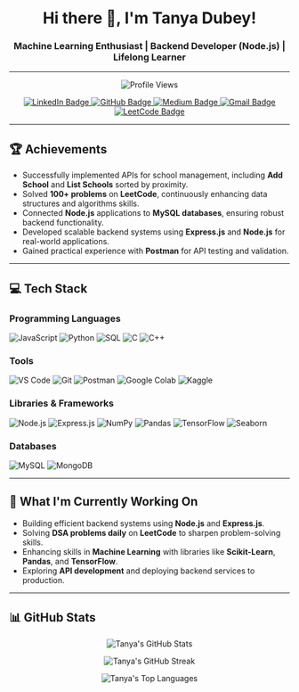 <h1 align="center">Hi there 👋, I'm Tanya Dubey!</h1>
<h3 align="center">
Machine Learning Enthusiast | Backend Developer (Node.js) | Lifelong Learner
</h3>

---

<p align="center">
  <img src="https://komarev.com/ghpvc/?username=tanya-54&label=Profile%20views&color=0e75b6&style=flat" alt="Profile Views" />
</p>

<p align="center">
  <a href="https://www.linkedin.com/in/tanya-dubey/" target="_blank">
    <img src="https://img.shields.io/badge/LinkedIn-Tanya%20Dubey-blue?style=for-the-badge&logo=linkedin" alt="LinkedIn Badge" />
  </a>
  <a href="https://github.com/tanya-54" target="_blank">
    <img src="https://img.shields.io/badge/GitHub-Tanya%20Dubey-black?style=for-the-badge&logo=github" alt="GitHub Badge" />
  </a>
  <a href="https://medium.com/@dubeytanya2312" target="_blank">
    <img src="https://img.shields.io/badge/Medium-Tanya%20Dubey-black?style=for-the-badge&logo=medium" alt="Medium Badge" />
  </a>
  <a href="mailto:dubeytanya2312@gmail.com" target="_blank">
    <img src="https://img.shields.io/badge/Email-Contact%20Me-red?style=for-the-badge&logo=gmail" alt="Gmail Badge" />
  </a>
  <a href="https://leetcode.com/dubeytanya23/" target="_blank">
    <img src="https://img.shields.io/badge/LeetCode-Tanya%20Dubey-orange?style=for-the-badge&logo=leetcode" alt="LeetCode Badge" />
  </a>
</p>

---

<h2>🏆 Achievements</h2>

- Successfully implemented APIs for school management, including **Add School** and **List Schools** sorted by proximity.
- Solved **100+ problems** on **LeetCode**, continuously enhancing data structures and algorithms skills.
- Connected **Node.js** applications to **MySQL databases**, ensuring robust backend functionality.
- Developed scalable backend systems using **Express.js** and **Node.js** for real-world applications.
- Gained practical experience with **Postman** for API testing and validation.

---

<h2>💻 Tech Stack</h2>

### Programming Languages
![JavaScript](https://img.shields.io/badge/JavaScript-F7DF1E?style=for-the-badge&logo=javascript&logoColor=black)
![Python](https://img.shields.io/badge/Python-3776AB?style=for-the-badge&logo=python&logoColor=white)
![SQL](https://img.shields.io/badge/SQL-CC2927?style=for-the-badge&logo=microsoftsqlserver&logoColor=white)
![C](https://img.shields.io/badge/C-00599C?style=for-the-badge&logo=c&logoColor=white)
![C++](https://img.shields.io/badge/C++-00599C?style=for-the-badge&logo=cplusplus&logoColor=white)

### Tools
![VS Code](https://img.shields.io/badge/VS%20Code-0078D4?style=for-the-badge&logo=visualstudiocode&logoColor=white)
![Git](https://img.shields.io/badge/Git-F05032?style=for-the-badge&logo=git&logoColor=white)
![Postman](https://img.shields.io/badge/Postman-FF6C37?style=for-the-badge&logo=postman&logoColor=white)
![Google Colab](https://img.shields.io/badge/Google%20Colab-F9AB00?style=for-the-badge&logo=googlecolab&logoColor=white)
![Kaggle](https://img.shields.io/badge/Kaggle-20BEFF?style=for-the-badge&logo=kaggle&logoColor=white)

### Libraries & Frameworks
![Node.js](https://img.shields.io/badge/Node.js-339933?style=for-the-badge&logo=node.js&logoColor=white)
![Express.js](https://img.shields.io/badge/Express.js-000000?style=for-the-badge&logo=express&logoColor=white)
![NumPy](https://img.shields.io/badge/NumPy-013243?style=for-the-badge&logo=numpy&logoColor=white)
![Pandas](https://img.shields.io/badge/Pandas-150458?style=for-the-badge&logo=pandas&logoColor=white)
![TensorFlow](https://img.shields.io/badge/TensorFlow-FF6F00?style=for-the-badge&logo=tensorflow&logoColor=white)
![Seaborn](https://img.shields.io/badge/Seaborn-2C8CBF?style=for-the-badge&logo=seaborn&logoColor=white)

### Databases
![MySQL](https://img.shields.io/badge/MySQL-4479A1?style=for-the-badge&logo=mysql&logoColor=white)
![MongoDB](https://img.shields.io/badge/MongoDB-4EA94B?style=for-the-badge&logo=mongodb&logoColor=white)

---

<h2>🌱 What I'm Currently Working On</h2>

- Building efficient backend systems using **Node.js** and **Express.js**.
- Solving **DSA problems daily** on **LeetCode** to sharpen problem-solving skills.
- Enhancing skills in **Machine Learning** with libraries like **Scikit-Learn**, **Pandas**, and **TensorFlow**.
- Exploring **API development** and deploying backend services to production.

---

<h2>📊 GitHub Stats</h2>

<p align="center">
  <img src="https://github-readme-stats.vercel.app/api?username=tanya-54&show_icons=true&locale=en" alt="Tanya's GitHub Stats" />
</p>

<p align="center">
  <img src="https://github-readme-streak-stats.herokuapp.com/?user=tanya-54" alt="Tanya's GitHub Streak" />
</p>

<p align="center">
  <img src="https://github-readme-stats.vercel.app/api/top-langs?username=tanya-54&show_icons=true&locale=en&layout=compact" alt="Tanya's Top Languages" />
</p>
